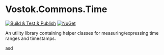 # Vostok.Commons.Time

[![Build & Test & Publish](https://github.com/vostok/commons.time/actions/workflows/ci.yml/badge.svg)](https://github.com/vostok/commons.time/actions/workflows/ci.yml)
[![NuGet](https://img.shields.io/nuget/v/Vostok.Commons.Time.svg)](https://www.nuget.org/packages/Vostok.Commons.Time)

An utility library containing helper classes for measuring/expressing time ranges and timestamps.


asd
